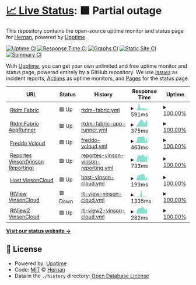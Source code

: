 # [📈 Live Status](https://hernanvinson.github.io/upptime): <!--live status--> **🟧 Partial outage**

This repository contains the open-source uptime monitor and status page for [Hernan](https://hernanvinson.github.io/upptime), powered by [Upptime](https://github.com/upptime/upptime).

[![Uptime CI](https://github.com/hernanvinson/upptime/workflows/Uptime%20CI/badge.svg)](https://github.com/hernanvinson/upptime/actions?query=workflow%3A%22Uptime+CI%22)
[![Response Time CI](https://github.com/hernanvinson/upptime/workflows/Response%20Time%20CI/badge.svg)](https://github.com/hernanvinson/upptime/actions?query=workflow%3A%22Response+Time+CI%22)
[![Graphs CI](https://github.com/hernanvinson/upptime/workflows/Graphs%20CI/badge.svg)](https://github.com/hernanvinson/upptime/actions?query=workflow%3A%22Graphs+CI%22)
[![Static Site CI](https://github.com/hernanvinson/upptime/workflows/Static%20Site%20CI/badge.svg)](https://github.com/hernanvinson/upptime/actions?query=workflow%3A%22Static+Site+CI%22)
[![Summary CI](https://github.com/hernanvinson/upptime/workflows/Summary%20CI/badge.svg)](https://github.com/hernanvinson/upptime/actions?query=workflow%3A%22Summary+CI%22)

With [Upptime](https://upptime.js.org), you can get your own unlimited and free uptime monitor and status page, powered entirely by a GitHub repository. We use [Issues](https://github.com/hernanvinson/upptime/issues) as incident reports, [Actions](https://github.com/hernanvinson/upptime/actions) as uptime monitors, and [Pages](https://hernanvinson.github.io/upptime) for the status page.

<!--start: status pages-->
<!-- This summary is generated by Upptime (https://github.com/upptime/upptime) -->
<!-- Do not edit this manually, your changes will be overwritten -->
<!-- prettier-ignore -->
| URL | Status | History | Response Time | Uptime |
| --- | ------ | ------- | ------------- | ------ |
| <img alt="" src="https://icons.duckduckgo.com/ip3/rtdm.vinsoncloud.com.ico" height="13"> [Rtdm Fabric](https://rtdm.vinsoncloud.com) | 🟩 Up | [rtdm-fabric.yml](https://github.com/HernanVinson/upptime/commits/HEAD/history/rtdm-fabric.yml) | <details><summary><img alt="Response time graph" src="./graphs/rtdm-fabric/response-time-week.png" height="20"> 591ms</summary><br><a href="https://HernanVinson.github.io/upptime/history/rtdm-fabric"><img alt="Response time 401" src="https://img.shields.io/endpoint?url=https%3A%2F%2Fraw.githubusercontent.com%2FHernanVinson%2Fupptime%2FHEAD%2Fapi%2Frtdm-fabric%2Fresponse-time.json"></a><br><a href="https://HernanVinson.github.io/upptime/history/rtdm-fabric"><img alt="24-hour response time 477" src="https://img.shields.io/endpoint?url=https%3A%2F%2Fraw.githubusercontent.com%2FHernanVinson%2Fupptime%2FHEAD%2Fapi%2Frtdm-fabric%2Fresponse-time-day.json"></a><br><a href="https://HernanVinson.github.io/upptime/history/rtdm-fabric"><img alt="7-day response time 591" src="https://img.shields.io/endpoint?url=https%3A%2F%2Fraw.githubusercontent.com%2FHernanVinson%2Fupptime%2FHEAD%2Fapi%2Frtdm-fabric%2Fresponse-time-week.json"></a><br><a href="https://HernanVinson.github.io/upptime/history/rtdm-fabric"><img alt="30-day response time 1099" src="https://img.shields.io/endpoint?url=https%3A%2F%2Fraw.githubusercontent.com%2FHernanVinson%2Fupptime%2FHEAD%2Fapi%2Frtdm-fabric%2Fresponse-time-month.json"></a><br><a href="https://HernanVinson.github.io/upptime/history/rtdm-fabric"><img alt="1-year response time 447" src="https://img.shields.io/endpoint?url=https%3A%2F%2Fraw.githubusercontent.com%2FHernanVinson%2Fupptime%2FHEAD%2Fapi%2Frtdm-fabric%2Fresponse-time-year.json"></a></details> | <details><summary><a href="https://HernanVinson.github.io/upptime/history/rtdm-fabric">100.00%</a></summary><a href="https://HernanVinson.github.io/upptime/history/rtdm-fabric"><img alt="All-time uptime 99.96%" src="https://img.shields.io/endpoint?url=https%3A%2F%2Fraw.githubusercontent.com%2FHernanVinson%2Fupptime%2FHEAD%2Fapi%2Frtdm-fabric%2Fuptime.json"></a><br><a href="https://HernanVinson.github.io/upptime/history/rtdm-fabric"><img alt="24-hour uptime 100.00%" src="https://img.shields.io/endpoint?url=https%3A%2F%2Fraw.githubusercontent.com%2FHernanVinson%2Fupptime%2FHEAD%2Fapi%2Frtdm-fabric%2Fuptime-day.json"></a><br><a href="https://HernanVinson.github.io/upptime/history/rtdm-fabric"><img alt="7-day uptime 100.00%" src="https://img.shields.io/endpoint?url=https%3A%2F%2Fraw.githubusercontent.com%2FHernanVinson%2Fupptime%2FHEAD%2Fapi%2Frtdm-fabric%2Fuptime-week.json"></a><br><a href="https://HernanVinson.github.io/upptime/history/rtdm-fabric"><img alt="30-day uptime 100.00%" src="https://img.shields.io/endpoint?url=https%3A%2F%2Fraw.githubusercontent.com%2FHernanVinson%2Fupptime%2FHEAD%2Fapi%2Frtdm-fabric%2Fuptime-month.json"></a><br><a href="https://HernanVinson.github.io/upptime/history/rtdm-fabric"><img alt="1-year uptime 99.97%" src="https://img.shields.io/endpoint?url=https%3A%2F%2Fraw.githubusercontent.com%2FHernanVinson%2Fupptime%2FHEAD%2Fapi%2Frtdm-fabric%2Fuptime-year.json"></a></details>
| <img alt="" src="https://icons.duckduckgo.com/ip3/fabric.vinsoncloud.com.ico" height="13"> [Rtdm Fabric AppRunner](https://fabric.vinsoncloud.com) | 🟩 Up | [rtdm-fabric-app-runner.yml](https://github.com/HernanVinson/upptime/commits/HEAD/history/rtdm-fabric-app-runner.yml) | <details><summary><img alt="Response time graph" src="./graphs/rtdm-fabric-app-runner/response-time-week.png" height="20"> 375ms</summary><br><a href="https://HernanVinson.github.io/upptime/history/rtdm-fabric-app-runner"><img alt="Response time 375" src="https://img.shields.io/endpoint?url=https%3A%2F%2Fraw.githubusercontent.com%2FHernanVinson%2Fupptime%2FHEAD%2Fapi%2Frtdm-fabric-app-runner%2Fresponse-time.json"></a><br><a href="https://HernanVinson.github.io/upptime/history/rtdm-fabric-app-runner"><img alt="24-hour response time 482" src="https://img.shields.io/endpoint?url=https%3A%2F%2Fraw.githubusercontent.com%2FHernanVinson%2Fupptime%2FHEAD%2Fapi%2Frtdm-fabric-app-runner%2Fresponse-time-day.json"></a><br><a href="https://HernanVinson.github.io/upptime/history/rtdm-fabric-app-runner"><img alt="7-day response time 375" src="https://img.shields.io/endpoint?url=https%3A%2F%2Fraw.githubusercontent.com%2FHernanVinson%2Fupptime%2FHEAD%2Fapi%2Frtdm-fabric-app-runner%2Fresponse-time-week.json"></a><br><a href="https://HernanVinson.github.io/upptime/history/rtdm-fabric-app-runner"><img alt="30-day response time 375" src="https://img.shields.io/endpoint?url=https%3A%2F%2Fraw.githubusercontent.com%2FHernanVinson%2Fupptime%2FHEAD%2Fapi%2Frtdm-fabric-app-runner%2Fresponse-time-month.json"></a><br><a href="https://HernanVinson.github.io/upptime/history/rtdm-fabric-app-runner"><img alt="1-year response time 375" src="https://img.shields.io/endpoint?url=https%3A%2F%2Fraw.githubusercontent.com%2FHernanVinson%2Fupptime%2FHEAD%2Fapi%2Frtdm-fabric-app-runner%2Fresponse-time-year.json"></a></details> | <details><summary><a href="https://HernanVinson.github.io/upptime/history/rtdm-fabric-app-runner">100.00%</a></summary><a href="https://HernanVinson.github.io/upptime/history/rtdm-fabric-app-runner"><img alt="All-time uptime 100.00%" src="https://img.shields.io/endpoint?url=https%3A%2F%2Fraw.githubusercontent.com%2FHernanVinson%2Fupptime%2FHEAD%2Fapi%2Frtdm-fabric-app-runner%2Fuptime.json"></a><br><a href="https://HernanVinson.github.io/upptime/history/rtdm-fabric-app-runner"><img alt="24-hour uptime 100.00%" src="https://img.shields.io/endpoint?url=https%3A%2F%2Fraw.githubusercontent.com%2FHernanVinson%2Fupptime%2FHEAD%2Fapi%2Frtdm-fabric-app-runner%2Fuptime-day.json"></a><br><a href="https://HernanVinson.github.io/upptime/history/rtdm-fabric-app-runner"><img alt="7-day uptime 100.00%" src="https://img.shields.io/endpoint?url=https%3A%2F%2Fraw.githubusercontent.com%2FHernanVinson%2Fupptime%2FHEAD%2Fapi%2Frtdm-fabric-app-runner%2Fuptime-week.json"></a><br><a href="https://HernanVinson.github.io/upptime/history/rtdm-fabric-app-runner"><img alt="30-day uptime 100.00%" src="https://img.shields.io/endpoint?url=https%3A%2F%2Fraw.githubusercontent.com%2FHernanVinson%2Fupptime%2FHEAD%2Fapi%2Frtdm-fabric-app-runner%2Fuptime-month.json"></a><br><a href="https://HernanVinson.github.io/upptime/history/rtdm-fabric-app-runner"><img alt="1-year uptime 100.00%" src="https://img.shields.io/endpoint?url=https%3A%2F%2Fraw.githubusercontent.com%2FHernanVinson%2Fupptime%2FHEAD%2Fapi%2Frtdm-fabric-app-runner%2Fuptime-year.json"></a></details>
| <img alt="" src="https://icons.duckduckgo.com/ip3/freddo.app.vinsoncloud.com.ico" height="13"> [Freddo Vcloud](http://freddo.app.vinsoncloud.com) | 🟩 Up | [freddo-vcloud.yml](https://github.com/HernanVinson/upptime/commits/HEAD/history/freddo-vcloud.yml) | <details><summary><img alt="Response time graph" src="./graphs/freddo-vcloud/response-time-week.png" height="20"> 463ms</summary><br><a href="https://HernanVinson.github.io/upptime/history/freddo-vcloud"><img alt="Response time 212" src="https://img.shields.io/endpoint?url=https%3A%2F%2Fraw.githubusercontent.com%2FHernanVinson%2Fupptime%2FHEAD%2Fapi%2Ffreddo-vcloud%2Fresponse-time.json"></a><br><a href="https://HernanVinson.github.io/upptime/history/freddo-vcloud"><img alt="24-hour response time 557" src="https://img.shields.io/endpoint?url=https%3A%2F%2Fraw.githubusercontent.com%2FHernanVinson%2Fupptime%2FHEAD%2Fapi%2Ffreddo-vcloud%2Fresponse-time-day.json"></a><br><a href="https://HernanVinson.github.io/upptime/history/freddo-vcloud"><img alt="7-day response time 463" src="https://img.shields.io/endpoint?url=https%3A%2F%2Fraw.githubusercontent.com%2FHernanVinson%2Fupptime%2FHEAD%2Fapi%2Ffreddo-vcloud%2Fresponse-time-week.json"></a><br><a href="https://HernanVinson.github.io/upptime/history/freddo-vcloud"><img alt="30-day response time 286" src="https://img.shields.io/endpoint?url=https%3A%2F%2Fraw.githubusercontent.com%2FHernanVinson%2Fupptime%2FHEAD%2Fapi%2Ffreddo-vcloud%2Fresponse-time-month.json"></a><br><a href="https://HernanVinson.github.io/upptime/history/freddo-vcloud"><img alt="1-year response time 247" src="https://img.shields.io/endpoint?url=https%3A%2F%2Fraw.githubusercontent.com%2FHernanVinson%2Fupptime%2FHEAD%2Fapi%2Ffreddo-vcloud%2Fresponse-time-year.json"></a></details> | <details><summary><a href="https://HernanVinson.github.io/upptime/history/freddo-vcloud">100.00%</a></summary><a href="https://HernanVinson.github.io/upptime/history/freddo-vcloud"><img alt="All-time uptime 100.00%" src="https://img.shields.io/endpoint?url=https%3A%2F%2Fraw.githubusercontent.com%2FHernanVinson%2Fupptime%2FHEAD%2Fapi%2Ffreddo-vcloud%2Fuptime.json"></a><br><a href="https://HernanVinson.github.io/upptime/history/freddo-vcloud"><img alt="24-hour uptime 100.00%" src="https://img.shields.io/endpoint?url=https%3A%2F%2Fraw.githubusercontent.com%2FHernanVinson%2Fupptime%2FHEAD%2Fapi%2Ffreddo-vcloud%2Fuptime-day.json"></a><br><a href="https://HernanVinson.github.io/upptime/history/freddo-vcloud"><img alt="7-day uptime 100.00%" src="https://img.shields.io/endpoint?url=https%3A%2F%2Fraw.githubusercontent.com%2FHernanVinson%2Fupptime%2FHEAD%2Fapi%2Ffreddo-vcloud%2Fuptime-week.json"></a><br><a href="https://HernanVinson.github.io/upptime/history/freddo-vcloud"><img alt="30-day uptime 100.00%" src="https://img.shields.io/endpoint?url=https%3A%2F%2Fraw.githubusercontent.com%2FHernanVinson%2Fupptime%2FHEAD%2Fapi%2Ffreddo-vcloud%2Fuptime-month.json"></a><br><a href="https://HernanVinson.github.io/upptime/history/freddo-vcloud"><img alt="1-year uptime 100.00%" src="https://img.shields.io/endpoint?url=https%3A%2F%2Fraw.githubusercontent.com%2FHernanVinson%2Fupptime%2FHEAD%2Fapi%2Ffreddo-vcloud%2Fuptime-year.json"></a></details>
| <img alt="" src="https://icons.duckduckgo.com/ip3/reportes.vinson.com.ar.ico" height="13"> [Reportes Vinson(Vinson Reporting)](https://reportes.vinson.com.ar/) | 🟩 Up | [reportes-vinson-vinson-reporting.yml](https://github.com/HernanVinson/upptime/commits/HEAD/history/reportes-vinson-vinson-reporting.yml) | <details><summary><img alt="Response time graph" src="./graphs/reportes-vinson-vinson-reporting/response-time-week.png" height="20"> 733ms</summary><br><a href="https://HernanVinson.github.io/upptime/history/reportes-vinson-vinson-reporting"><img alt="Response time 583" src="https://img.shields.io/endpoint?url=https%3A%2F%2Fraw.githubusercontent.com%2FHernanVinson%2Fupptime%2FHEAD%2Fapi%2Freportes-vinson-vinson-reporting%2Fresponse-time.json"></a><br><a href="https://HernanVinson.github.io/upptime/history/reportes-vinson-vinson-reporting"><img alt="24-hour response time 858" src="https://img.shields.io/endpoint?url=https%3A%2F%2Fraw.githubusercontent.com%2FHernanVinson%2Fupptime%2FHEAD%2Fapi%2Freportes-vinson-vinson-reporting%2Fresponse-time-day.json"></a><br><a href="https://HernanVinson.github.io/upptime/history/reportes-vinson-vinson-reporting"><img alt="7-day response time 733" src="https://img.shields.io/endpoint?url=https%3A%2F%2Fraw.githubusercontent.com%2FHernanVinson%2Fupptime%2FHEAD%2Fapi%2Freportes-vinson-vinson-reporting%2Fresponse-time-week.json"></a><br><a href="https://HernanVinson.github.io/upptime/history/reportes-vinson-vinson-reporting"><img alt="30-day response time 578" src="https://img.shields.io/endpoint?url=https%3A%2F%2Fraw.githubusercontent.com%2FHernanVinson%2Fupptime%2FHEAD%2Fapi%2Freportes-vinson-vinson-reporting%2Fresponse-time-month.json"></a><br><a href="https://HernanVinson.github.io/upptime/history/reportes-vinson-vinson-reporting"><img alt="1-year response time 583" src="https://img.shields.io/endpoint?url=https%3A%2F%2Fraw.githubusercontent.com%2FHernanVinson%2Fupptime%2FHEAD%2Fapi%2Freportes-vinson-vinson-reporting%2Fresponse-time-year.json"></a></details> | <details><summary><a href="https://HernanVinson.github.io/upptime/history/reportes-vinson-vinson-reporting">100.00%</a></summary><a href="https://HernanVinson.github.io/upptime/history/reportes-vinson-vinson-reporting"><img alt="All-time uptime 99.76%" src="https://img.shields.io/endpoint?url=https%3A%2F%2Fraw.githubusercontent.com%2FHernanVinson%2Fupptime%2FHEAD%2Fapi%2Freportes-vinson-vinson-reporting%2Fuptime.json"></a><br><a href="https://HernanVinson.github.io/upptime/history/reportes-vinson-vinson-reporting"><img alt="24-hour uptime 100.00%" src="https://img.shields.io/endpoint?url=https%3A%2F%2Fraw.githubusercontent.com%2FHernanVinson%2Fupptime%2FHEAD%2Fapi%2Freportes-vinson-vinson-reporting%2Fuptime-day.json"></a><br><a href="https://HernanVinson.github.io/upptime/history/reportes-vinson-vinson-reporting"><img alt="7-day uptime 100.00%" src="https://img.shields.io/endpoint?url=https%3A%2F%2Fraw.githubusercontent.com%2FHernanVinson%2Fupptime%2FHEAD%2Fapi%2Freportes-vinson-vinson-reporting%2Fuptime-week.json"></a><br><a href="https://HernanVinson.github.io/upptime/history/reportes-vinson-vinson-reporting"><img alt="30-day uptime 100.00%" src="https://img.shields.io/endpoint?url=https%3A%2F%2Fraw.githubusercontent.com%2FHernanVinson%2Fupptime%2FHEAD%2Fapi%2Freportes-vinson-vinson-reporting%2Fuptime-month.json"></a><br><a href="https://HernanVinson.github.io/upptime/history/reportes-vinson-vinson-reporting"><img alt="1-year uptime 99.76%" src="https://img.shields.io/endpoint?url=https%3A%2F%2Fraw.githubusercontent.com%2FHernanVinson%2Fupptime%2FHEAD%2Fapi%2Freportes-vinson-vinson-reporting%2Fuptime-year.json"></a></details>
| <img alt="" src="https://icons.duckduckgo.com/ip3/host.ws.vinsoncloud.com.ico" height="13"> [Host VinsonCloud](http://host.ws.vinsoncloud.com/Ui/Login) | 🟩 Up | [host-vinson-cloud.yml](https://github.com/HernanVinson/upptime/commits/HEAD/history/host-vinson-cloud.yml) | <details><summary><img alt="Response time graph" src="./graphs/host-vinson-cloud/response-time-week.png" height="20"> 193ms</summary><br><a href="https://HernanVinson.github.io/upptime/history/host-vinson-cloud"><img alt="Response time 232" src="https://img.shields.io/endpoint?url=https%3A%2F%2Fraw.githubusercontent.com%2FHernanVinson%2Fupptime%2FHEAD%2Fapi%2Fhost-vinson-cloud%2Fresponse-time.json"></a><br><a href="https://HernanVinson.github.io/upptime/history/host-vinson-cloud"><img alt="24-hour response time 176" src="https://img.shields.io/endpoint?url=https%3A%2F%2Fraw.githubusercontent.com%2FHernanVinson%2Fupptime%2FHEAD%2Fapi%2Fhost-vinson-cloud%2Fresponse-time-day.json"></a><br><a href="https://HernanVinson.github.io/upptime/history/host-vinson-cloud"><img alt="7-day response time 193" src="https://img.shields.io/endpoint?url=https%3A%2F%2Fraw.githubusercontent.com%2FHernanVinson%2Fupptime%2FHEAD%2Fapi%2Fhost-vinson-cloud%2Fresponse-time-week.json"></a><br><a href="https://HernanVinson.github.io/upptime/history/host-vinson-cloud"><img alt="30-day response time 138" src="https://img.shields.io/endpoint?url=https%3A%2F%2Fraw.githubusercontent.com%2FHernanVinson%2Fupptime%2FHEAD%2Fapi%2Fhost-vinson-cloud%2Fresponse-time-month.json"></a><br><a href="https://HernanVinson.github.io/upptime/history/host-vinson-cloud"><img alt="1-year response time 263" src="https://img.shields.io/endpoint?url=https%3A%2F%2Fraw.githubusercontent.com%2FHernanVinson%2Fupptime%2FHEAD%2Fapi%2Fhost-vinson-cloud%2Fresponse-time-year.json"></a></details> | <details><summary><a href="https://HernanVinson.github.io/upptime/history/host-vinson-cloud">100.00%</a></summary><a href="https://HernanVinson.github.io/upptime/history/host-vinson-cloud"><img alt="All-time uptime 99.95%" src="https://img.shields.io/endpoint?url=https%3A%2F%2Fraw.githubusercontent.com%2FHernanVinson%2Fupptime%2FHEAD%2Fapi%2Fhost-vinson-cloud%2Fuptime.json"></a><br><a href="https://HernanVinson.github.io/upptime/history/host-vinson-cloud"><img alt="24-hour uptime 100.00%" src="https://img.shields.io/endpoint?url=https%3A%2F%2Fraw.githubusercontent.com%2FHernanVinson%2Fupptime%2FHEAD%2Fapi%2Fhost-vinson-cloud%2Fuptime-day.json"></a><br><a href="https://HernanVinson.github.io/upptime/history/host-vinson-cloud"><img alt="7-day uptime 100.00%" src="https://img.shields.io/endpoint?url=https%3A%2F%2Fraw.githubusercontent.com%2FHernanVinson%2Fupptime%2FHEAD%2Fapi%2Fhost-vinson-cloud%2Fuptime-week.json"></a><br><a href="https://HernanVinson.github.io/upptime/history/host-vinson-cloud"><img alt="30-day uptime 100.00%" src="https://img.shields.io/endpoint?url=https%3A%2F%2Fraw.githubusercontent.com%2FHernanVinson%2Fupptime%2FHEAD%2Fapi%2Fhost-vinson-cloud%2Fuptime-month.json"></a><br><a href="https://HernanVinson.github.io/upptime/history/host-vinson-cloud"><img alt="1-year uptime 100.00%" src="https://img.shields.io/endpoint?url=https%3A%2F%2Fraw.githubusercontent.com%2FHernanVinson%2Fupptime%2FHEAD%2Fapi%2Fhost-vinson-cloud%2Fuptime-year.json"></a></details>
| <img alt="" src="https://icons.duckduckgo.com/ip3/rtview.vinsoncloud.com.ico" height="13"> [RtView VinsonCloud](http://rtview.vinsoncloud.com/) | 🟥 Down | [rt-view-vinson-cloud.yml](https://github.com/HernanVinson/upptime/commits/HEAD/history/rt-view-vinson-cloud.yml) | <details><summary><img alt="Response time graph" src="./graphs/rt-view-vinson-cloud/response-time-week.png" height="20"> 1335ms</summary><br><a href="https://HernanVinson.github.io/upptime/history/rt-view-vinson-cloud"><img alt="Response time 792" src="https://img.shields.io/endpoint?url=https%3A%2F%2Fraw.githubusercontent.com%2FHernanVinson%2Fupptime%2FHEAD%2Fapi%2Frt-view-vinson-cloud%2Fresponse-time.json"></a><br><a href="https://HernanVinson.github.io/upptime/history/rt-view-vinson-cloud"><img alt="24-hour response time 343" src="https://img.shields.io/endpoint?url=https%3A%2F%2Fraw.githubusercontent.com%2FHernanVinson%2Fupptime%2FHEAD%2Fapi%2Frt-view-vinson-cloud%2Fresponse-time-day.json"></a><br><a href="https://HernanVinson.github.io/upptime/history/rt-view-vinson-cloud"><img alt="7-day response time 1335" src="https://img.shields.io/endpoint?url=https%3A%2F%2Fraw.githubusercontent.com%2FHernanVinson%2Fupptime%2FHEAD%2Fapi%2Frt-view-vinson-cloud%2Fresponse-time-week.json"></a><br><a href="https://HernanVinson.github.io/upptime/history/rt-view-vinson-cloud"><img alt="30-day response time 1234" src="https://img.shields.io/endpoint?url=https%3A%2F%2Fraw.githubusercontent.com%2FHernanVinson%2Fupptime%2FHEAD%2Fapi%2Frt-view-vinson-cloud%2Fresponse-time-month.json"></a><br><a href="https://HernanVinson.github.io/upptime/history/rt-view-vinson-cloud"><img alt="1-year response time 965" src="https://img.shields.io/endpoint?url=https%3A%2F%2Fraw.githubusercontent.com%2FHernanVinson%2Fupptime%2FHEAD%2Fapi%2Frt-view-vinson-cloud%2Fresponse-time-year.json"></a></details> | <details><summary><a href="https://HernanVinson.github.io/upptime/history/rt-view-vinson-cloud">100.00%</a></summary><a href="https://HernanVinson.github.io/upptime/history/rt-view-vinson-cloud"><img alt="All-time uptime 99.81%" src="https://img.shields.io/endpoint?url=https%3A%2F%2Fraw.githubusercontent.com%2FHernanVinson%2Fupptime%2FHEAD%2Fapi%2Frt-view-vinson-cloud%2Fuptime.json"></a><br><a href="https://HernanVinson.github.io/upptime/history/rt-view-vinson-cloud"><img alt="24-hour uptime 99.98%" src="https://img.shields.io/endpoint?url=https%3A%2F%2Fraw.githubusercontent.com%2FHernanVinson%2Fupptime%2FHEAD%2Fapi%2Frt-view-vinson-cloud%2Fuptime-day.json"></a><br><a href="https://HernanVinson.github.io/upptime/history/rt-view-vinson-cloud"><img alt="7-day uptime 100.00%" src="https://img.shields.io/endpoint?url=https%3A%2F%2Fraw.githubusercontent.com%2FHernanVinson%2Fupptime%2FHEAD%2Fapi%2Frt-view-vinson-cloud%2Fuptime-week.json"></a><br><a href="https://HernanVinson.github.io/upptime/history/rt-view-vinson-cloud"><img alt="30-day uptime 99.51%" src="https://img.shields.io/endpoint?url=https%3A%2F%2Fraw.githubusercontent.com%2FHernanVinson%2Fupptime%2FHEAD%2Fapi%2Frt-view-vinson-cloud%2Fuptime-month.json"></a><br><a href="https://HernanVinson.github.io/upptime/history/rt-view-vinson-cloud"><img alt="1-year uptime 99.58%" src="https://img.shields.io/endpoint?url=https%3A%2F%2Fraw.githubusercontent.com%2FHernanVinson%2Fupptime%2FHEAD%2Fapi%2Frt-view-vinson-cloud%2Fuptime-year.json"></a></details>
| <img alt="" src="https://icons.duckduckgo.com/ip3/rtview2.vinsoncloud.com.ico" height="13"> [RtView2 VinsonCloud](http://rtview2.vinsoncloud.com/) | 🟩 Up | [rt-view2-vinson-cloud.yml](https://github.com/HernanVinson/upptime/commits/HEAD/history/rt-view2-vinson-cloud.yml) | <details><summary><img alt="Response time graph" src="./graphs/rt-view2-vinson-cloud/response-time-week.png" height="20"> 282ms</summary><br><a href="https://HernanVinson.github.io/upptime/history/rt-view2-vinson-cloud"><img alt="Response time 1220" src="https://img.shields.io/endpoint?url=https%3A%2F%2Fraw.githubusercontent.com%2FHernanVinson%2Fupptime%2FHEAD%2Fapi%2Frt-view2-vinson-cloud%2Fresponse-time.json"></a><br><a href="https://HernanVinson.github.io/upptime/history/rt-view2-vinson-cloud"><img alt="24-hour response time 309" src="https://img.shields.io/endpoint?url=https%3A%2F%2Fraw.githubusercontent.com%2FHernanVinson%2Fupptime%2FHEAD%2Fapi%2Frt-view2-vinson-cloud%2Fresponse-time-day.json"></a><br><a href="https://HernanVinson.github.io/upptime/history/rt-view2-vinson-cloud"><img alt="7-day response time 282" src="https://img.shields.io/endpoint?url=https%3A%2F%2Fraw.githubusercontent.com%2FHernanVinson%2Fupptime%2FHEAD%2Fapi%2Frt-view2-vinson-cloud%2Fresponse-time-week.json"></a><br><a href="https://HernanVinson.github.io/upptime/history/rt-view2-vinson-cloud"><img alt="30-day response time 448" src="https://img.shields.io/endpoint?url=https%3A%2F%2Fraw.githubusercontent.com%2FHernanVinson%2Fupptime%2FHEAD%2Fapi%2Frt-view2-vinson-cloud%2Fresponse-time-month.json"></a><br><a href="https://HernanVinson.github.io/upptime/history/rt-view2-vinson-cloud"><img alt="1-year response time 1220" src="https://img.shields.io/endpoint?url=https%3A%2F%2Fraw.githubusercontent.com%2FHernanVinson%2Fupptime%2FHEAD%2Fapi%2Frt-view2-vinson-cloud%2Fresponse-time-year.json"></a></details> | <details><summary><a href="https://HernanVinson.github.io/upptime/history/rt-view2-vinson-cloud">100.00%</a></summary><a href="https://HernanVinson.github.io/upptime/history/rt-view2-vinson-cloud"><img alt="All-time uptime 99.58%" src="https://img.shields.io/endpoint?url=https%3A%2F%2Fraw.githubusercontent.com%2FHernanVinson%2Fupptime%2FHEAD%2Fapi%2Frt-view2-vinson-cloud%2Fuptime.json"></a><br><a href="https://HernanVinson.github.io/upptime/history/rt-view2-vinson-cloud"><img alt="24-hour uptime 100.00%" src="https://img.shields.io/endpoint?url=https%3A%2F%2Fraw.githubusercontent.com%2FHernanVinson%2Fupptime%2FHEAD%2Fapi%2Frt-view2-vinson-cloud%2Fuptime-day.json"></a><br><a href="https://HernanVinson.github.io/upptime/history/rt-view2-vinson-cloud"><img alt="7-day uptime 100.00%" src="https://img.shields.io/endpoint?url=https%3A%2F%2Fraw.githubusercontent.com%2FHernanVinson%2Fupptime%2FHEAD%2Fapi%2Frt-view2-vinson-cloud%2Fuptime-week.json"></a><br><a href="https://HernanVinson.github.io/upptime/history/rt-view2-vinson-cloud"><img alt="30-day uptime 99.81%" src="https://img.shields.io/endpoint?url=https%3A%2F%2Fraw.githubusercontent.com%2FHernanVinson%2Fupptime%2FHEAD%2Fapi%2Frt-view2-vinson-cloud%2Fuptime-month.json"></a><br><a href="https://HernanVinson.github.io/upptime/history/rt-view2-vinson-cloud"><img alt="1-year uptime 99.58%" src="https://img.shields.io/endpoint?url=https%3A%2F%2Fraw.githubusercontent.com%2FHernanVinson%2Fupptime%2FHEAD%2Fapi%2Frt-view2-vinson-cloud%2Fuptime-year.json"></a></details>

<!--end: status pages-->

[**Visit our status website →**](https://hernanvinson.github.io/upptime)

## 📄 License

- Powered by: [Upptime](https://github.com/upptime/upptime)
- Code: [MIT](./LICENSE) © [Hernan](https://hernanvinson.github.io/upptime)
- Data in the `./history` directory: [Open Database License](https://opendatacommons.org/licenses/odbl/1-0/)
